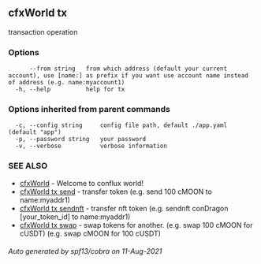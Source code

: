 ## cfxWorld tx

transaction operation

### Options

```
      --from string   from which address (default your current account), use [name:] as prefix if you want use account name instead of address (e.g. name:myaccount1)
  -h, --help          help for tx
```

### Options inherited from parent commands

```
  -c, --config string     config file path, default ./app.yaml (default "app")
  -p, --password string   your password
  -v, --verbose           verbose information
```

### SEE ALSO

* [cfxWorld](cfxWorld.md)	 - Welcome to conflux world!
* [cfxWorld tx send](cfxWorld_tx_send.md)	 - transfer token (e.g. send 100 cMOON to name:myaddr1)
* [cfxWorld tx sendnft](cfxWorld_tx_sendnft.md)	 - transfer nft token (e.g. sendnft conDragon [your_token_id] to name:myaddr1)
* [cfxWorld tx swap](cfxWorld_tx_swap.md)	 - swap tokens for another. (e.g. swap 100 cMOON for cUSDT) (e.g. swap cMOON for 100 cUSDT)

###### Auto generated by spf13/cobra on 11-Aug-2021
